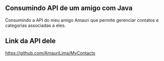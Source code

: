 ## Consumindo API de um amigo com Java

Consumindo a API do meu amigo Amauri que permite gerenciar contatos e categorias associadas a eles.

## Link da API dele

https://github.com/AmauriLima/MyContacts
